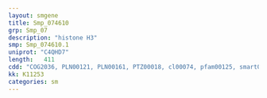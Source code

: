 ```yaml
---
layout: smgene
title: Smp_074610
grp: Smp_07
description: "histone H3"
smp: Smp_074610.1
uniprot: "C4QHD7"
length:   411
cdd: "COG2036, PLN00121, PLN00161, PTZ00018, cl00074, pfam00125, smart00428"
kk: K11253
categories: sm
---
```

